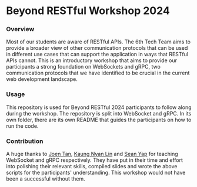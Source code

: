 # Beyond RESTful Workshop 2024

### Overview

Most of our students are aware of RESTful APIs. The 6th Tech Team aims to provide a broader view of other communication protocols that can be used in different use cases that can support the application in ways that RESTful APIs cannot. This is an introductory workshop that aims to provide our participants a strong foundation on WebSockets and gRPC, two communication protocols that we have identified to be crucial in the current web development landscape.

### Usage

This repository is used for Beyond RESTful 2024 participants to follow along during the workshop. The repository is split into WebSocket and gRPC. In its own folder, there are its own README that guides the participants on how to run the code.

### Contribution

A huge thanks to [Joen Tan](https://github.com/Joentze), [Kaung Nyan Lin](https://github.com/darkliyznyanlin910) and [Sean Yap](https://github.com/S3annnyyy) for teaching WebSocket and gRPC respectively. They have put in their time and effort into polishing their relevant skills, compiled slides and wrote the above scripts for the participants' understanding. This workshop would not have been a successful without them.
